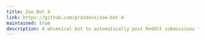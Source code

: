 ```yaml
---
title: Zoe Bot 4
link: https://github.com/prazdevs/zoe-bot-4
maintained: true
description: A whimsical bot to automatically post Reddit submissions to Discord, with moderation features.
---
```

